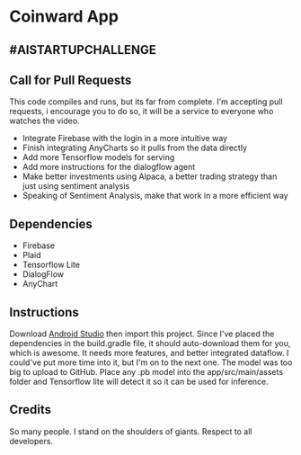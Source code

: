# Coinward App

## #AISTARTUPCHALLENGE


## Call for Pull Requests

This code compiles and runs, but its far from complete. I'm accepting pull requests, i encourage you to do so, it will be a service to everyone who watches the video. 

- Integrate Firebase with the login in a more intuitive way
- Finish integrating AnyCharts so it pulls from the data directly
- Add more Tensorflow models for serving
- Add more instructions for the dialogflow agent
- Make better investments using Alpaca, a better trading strategy than just using sentiment analysis
- Speaking of Sentiment Analysis, make that work in a more efficient way

## Dependencies

- Firebase
- Plaid
- Tensorflow Lite
- DialogFlow
- AnyChart

## Instructions

Download [Android Studio](https://developer.android.com/studio) then import this project. Since I've placed the dependencies in the build.gradle file, it should auto-download them for you, which is awesome. It needs more features, and better integrated dataflow. I could've put more time into it, but I'm on to the next one. The model was too big to upload to GitHub. Place any .pb model into the app/src/main/assets folder and Tensorflow lite will detect it so it can be used for inference.

## Credits 

So many people. I stand on the shoulders of giants. Respect to all developers. 

